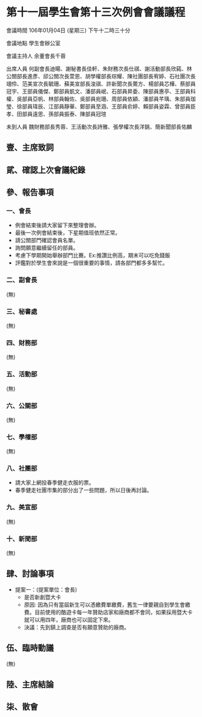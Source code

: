 第十一屆學生會第十三次例會會議議程
===

會議時間	106年01月04日 (星期三) 下午十二時三十分

會議地點	學生會辦公室

會議主持人	余董會長千蓉


出席人員	何副會長迪暘、謝秘書長佳軒、朱財務次長仕祺、謝活動部長欣蒓、林公關部長進彥、邱公關次長萱恩、胡學權部長琮耀、陳社團部長宥婷、石社團次長翊伶、范美宣次長毓珊、蘇美宣部長浚祺、許新聞次長薷方、楊部員芯樺、蔡部員冠宇、王部員儀傑、鄭部員凱文、潘部員岷、石部員昇委、陳部員惠亭、王部員科權、吳部員亞帆、林部員翰佐、吳部員宛珊、周部員依穎、潘部員芊瑀、朱部員珈瑩、徐部員瑋辰、江部員靜華、鄭部員至涵、王部員俞婷、賴部員姿霖、曾部員臣孝、田部員遠思、孫部員振泰、陳部員冠瑄

未到人員	魏財務部長秀蓉、王活動次長詩雅、張學權次長洋銚、簡新聞部長佑麟

## 壹、主席致詞
## 貮、確認上次會議紀錄
## 參、報告事項
### 一、會長

- 例會結束後請大家留下來整理會辦。
- 最後一次例會結束後，下星期值班依然正常。
- 請公關部門確認會員名單。
- 詢問願意繼續留任的部員。
- 考慮下學期開始舉辦部門比賽。Ex:推讚比例高，期末可以吃免錢飯
- 評鑑對於學生會來說是一個很重要的事情，請各部門都多多幫忙。

### 二、副會長

(無)

### 三、秘書處

(無)

### 四、財務部

(無)

### 五、活動部

(無)

### 六、公關部

(無)

### 七、學權部

(無)

### 八、社團部 

- 請大家上網投春季健走衣服的票。
- 春季健走社團市集的部分出了一些問題，所以日後再討論。

### 九、美宣部

(無)

### 十、新聞部

(無)

## 肆、討論事項

- 提案一：(提案單位：會長)
  - 是否新創暨大卡
  - 原因: 因為只有當屆新生可以憑繳費單繳費，舊生一律要親自到學生會繳費。目前使用的酷遊卡每一年贊助店家和廠商都不會同，如果採用暨大卡就可以用四年，廠商也可以固定下來。
  - 決議：先到鎮上調查是否有願意贊助的廠商。

## 伍、臨時動議

(無)

## 陸、主席結論

## 柒、散會
